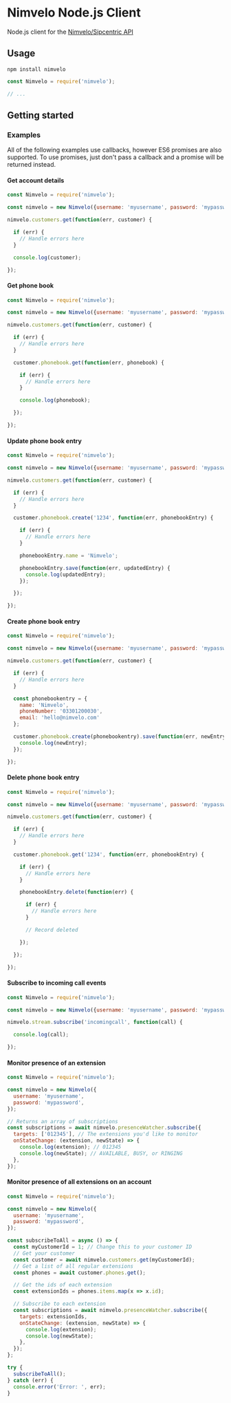 # Nimvelo Node.js Client

Node.js client for the [Nimvelo/Sipcentric API](https://developer.nimvelo.com/)


## Usage

```
npm install nimvelo
```

```js
const Nimvelo = require('nimvelo');

// ...
```

## Getting started

### Examples

All of the following examples use callbacks, however ES6 promises are also supported. To use promises, just don't pass a callback and a promise will be returned instead.

#### Get account details

```js
const Nimvelo = require('nimvelo');

const nimvelo = new Nimvelo({username: 'myusername', password: 'mypassword'});

nimvelo.customers.get(function(err, customer) {

  if (err) {
    // Handle errors here
  }

  console.log(customer);

});
```

#### Get phone book

```js
const Nimvelo = require('nimvelo');

const nimvelo = new Nimvelo({username: 'myusername', password: 'mypassword'});

nimvelo.customers.get(function(err, customer) {

  if (err) {
    // Handle errors here
  }

  customer.phonebook.get(function(err, phonebook) {

    if (err) {
      // Handle errors here
    }

    console.log(phonebook);

  });

});
```

#### Update phone book entry

```js
const Nimvelo = require('nimvelo');

const nimvelo = new Nimvelo({username: 'myusername', password: 'mypassword'});

nimvelo.customers.get(function(err, customer) {

  if (err) {
    // Handle errors here
  }

  customer.phonebook.create('1234', function(err, phonebookEntry) {

    if (err) {
      // Handle errors here
    }

    phonebookEntry.name = 'Nimvelo';

    phonebookEntry.save(function(err, updatedEntry) {
      console.log(updatedEntry);
    });

  });

});
```

#### Create phone book entry

```js
const Nimvelo = require('nimvelo');

const nimvelo = new Nimvelo({username: 'myusername', password: 'mypassword'});

nimvelo.customers.get(function(err, customer) {

  if (err) {
    // Handle errors here
  }

  const phonebookentry = {
    name: 'Nimvelo',
    phoneNumber: '03301200030',
    email: 'hello@nimvelo.com'
  };

  customer.phonebook.create(phonebookentry).save(function(err, newEntry) {
    console.log(newEntry);
  });

});
```

#### Delete phone book entry

```js
const Nimvelo = require('nimvelo');

const nimvelo = new Nimvelo({username: 'myusername', password: 'mypassword'});

nimvelo.customers.get(function(err, customer) {

  if (err) {
    // Handle errors here
  }

  customer.phonebook.get('1234', function(err, phonebookEntry) {

    if (err) {
      // Handle errors here
    }

    phonebookEntry.delete(function(err) {

      if (err) {
        // Handle errors here
      }

      // Record deleted

    });

  });

});
```


#### Subscribe to incoming call events

```js
const Nimvelo = require('nimvelo');

const nimvelo = new Nimvelo({username: 'myusername', password: 'mypassword'});

nimvelo.stream.subscribe('incomingcall', function(call) {

  console.log(call);

});

```


#### Monitor presence of an extension

```js
const Nimvelo = require('nimvelo');

const nimvelo = new Nimvelo({
  username: 'myusername',
  password: 'mypassword',
});

// Returns an array of subscriptions
const subscriptions = await nimvelo.presenceWatcher.subscribe({
  targets: ['012345'], // The extensions you'd like to monitor
  onStateChange: (extension, newState) => {
    console.log(extension); // 012345
    console.log(newState); // AVAILABLE, BUSY, or RINGING
  },
});
```


#### Monitor presence of all extensions on an account

```js
const Nimvelo = require('nimvelo');

const nimvelo = new Nimvelo({
  username: 'myusername',
  password: 'mypassword',
});

const subscribeToAll = async () => {
  const myCustomerId = 1; // Change this to your customer ID
  // Get your customer
  const customer = await nimvelo.customers.get(myCustomerId);
  // Get a list of all regular extensions
  const phones = await customer.phones.get();

  // Get the ids of each extension
  const extensionIds = phones.items.map(x => x.id);

  // Subscribe to each extension
  const subscriptions = await nimvelo.presenceWatcher.subscribe({
    targets: extensionIds,
    onStateChange: (extension, newState) => {
      console.log(extension);
      console.log(newState);
    },
  });
};

try {
  subscribeToAll();
} catch (err) {
  console.error('Error: ', err);
}
```

